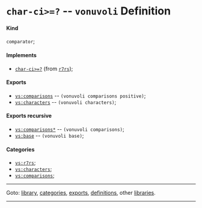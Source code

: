 

<a id='definition__vonuvoli__char-ci_3e_3d_3f'></a>

# `char-ci>=?` -- `vonuvoli` Definition


<a id='definition__vonuvoli__char-ci_3e_3d_3f__kind'></a>

#### Kind

`comparator`;


<a id='definition__vonuvoli__char-ci_3e_3d_3f__implements'></a>

#### Implements

 * [`char-ci>=?`](../../r7rs/definitions/char-ci_3e_3d_3f.md#definition__r7rs__char-ci_3e_3d_3f) (from [`r7rs`](../../r7rs/_index.md#library__r7rs));


<a id='definition__vonuvoli__char-ci_3e_3d_3f__exports'></a>

#### Exports

 * [`vs:comparisons`](../../vonuvoli/exports/vs_3a_comparisons.md#export__vonuvoli__vs_3a_comparisons) -- `(vonuvoli comparisons positive)`;
 * [`vs:characters`](../../vonuvoli/exports/vs_3a_characters.md#export__vonuvoli__vs_3a_characters) -- `(vonuvoli characters)`;


<a id='definition__vonuvoli__char-ci_3e_3d_3f__exports-recursive'></a>

#### Exports recursive

 * [`vs:comparisons*`](../../vonuvoli/exports/vs_3a_comparisons_2a.md#export__vonuvoli__vs_3a_comparisons_2a) -- `(vonuvoli comparisons)`;
 * [`vs:base`](../../vonuvoli/exports/vs_3a_base.md#export__vonuvoli__vs_3a_base) -- `(vonuvoli base)`;


<a id='definition__vonuvoli__char-ci_3e_3d_3f__categories'></a>

#### Categories

 * [`vs:r7rs`](../../vonuvoli/categories/vs_3a_r7rs.md#category__vonuvoli__vs_3a_r7rs);
 * [`vs:characters`](../../vonuvoli/categories/vs_3a_characters.md#category__vonuvoli__vs_3a_characters);
 * [`vs:comparisons`](../../vonuvoli/categories/vs_3a_comparisons.md#category__vonuvoli__vs_3a_comparisons);

----

Goto: [library](../../vonuvoli/_index.md#library__vonuvoli), [categories](../../vonuvoli/categories/_index.md#toc__vonuvoli__categories), [exports](../../vonuvoli/exports/_index.md#toc__vonuvoli__exports), [definitions](../../vonuvoli/definitions/_index.md#toc__vonuvoli__definitions), other [libraries](../../_libraries.md#toc__libraries).

----

